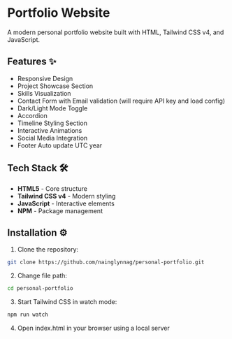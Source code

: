 # Portfolio Website

A modern personal portfolio website built with HTML, Tailwind CSS v4, and JavaScript.

## Features ✨
- Responsive Design
- Project Showcase Section
- Skills Visualization
- Contact Form with Email validation (will require API key and load config)
- Dark/Light Mode Toggle
- Accordion
- Timeline Styling Section
- Interactive Animations
- Social Media Integration
- Footer Auto update UTC year

## Tech Stack 🛠️
- **HTML5** - Core structure
- **Tailwind CSS v4** - Modern styling
- **JavaScript** - Interactive elements
- **NPM** - Package management

## Installation ⚙️
1. Clone the repository:
```bash
git clone https://github.com/nainglynnag/personal-portfolio.git
```
2. Change file path:
```bash
cd personal-portfolio
```

3. Start Tailwind CSS in watch mode:
```bash
npm run watch
```

4. Open index.html in your browser using a local server